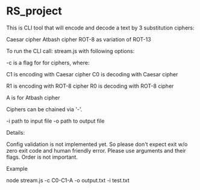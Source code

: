 # RS_project
This is  CLI tool that will encode and decode a text by 3 substitution ciphers:

Caesar cipher
Atbash cipher
ROT-8 as variation of ROT-13


To run the CLI call: stream.js with following options:


-c is a flag for for ciphers, where:

C1 is encoding with Caesar cipher
C0 is decoding with Caesar cipher

R1 is encoding with ROT-8 cipher
R0 is decoding with ROT-8 cipher

A is for Atbash cipher

Ciphers can be chained via '-'. 


-i path to input file
-o path to output file


Details:

Config validation is not implemented yet. So please don't expect exit w/o zero exit code and human friendly error. Please use arguments and their flags. Order is not important.

Example

node stream.js -c C0-C1-A -o output.txt -i test.txt